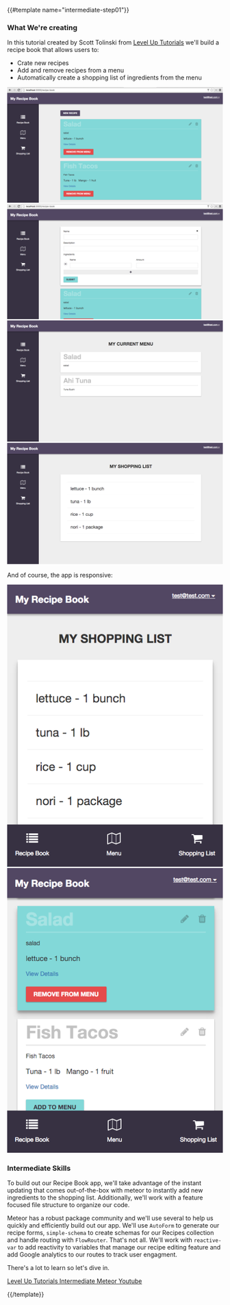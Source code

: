 {{#template name="intermediate-step01"}}

### What We're creating

In this tutorial created by Scott Tolinski from [Level Up Tutorials](http://leveluptutorials.com) we'll build a recipe book that allows users to:

- Crate new recipes
- Add and remove recipes from a menu
- Automatically create a shopping list of ingredients from the menu

![alt text][RecipeBook]
![alt text][NewRecipe]
![alt text][Menu]
![alt text][ShoppingList]

And of course, the app is responsive:

![alt text][Mobile-ShoppingList]
![alt text][Mobile-RecipeBook]

### Intermediate Skills

To build out our Recipe Book app, we'll take advantage of the instant updating that comes out-of-the-box with meteor to instantly add new ingredients to the shopping list. Additionally, we'll work with a feature focused file structure to organize our code.

Meteor has a robust package community and we'll use several to help us quickly and efficiently build out our app. We'll use `AutoForm` to generate our recipe forms, `simple-schema` to create schemas for our Recipes collection and handle routing with `FlowRouter`. That's not all. We'll work with `reactive-var` to add reactivity to variables that manage our recipe editing feature and add Google analytics to our routes to track user engagment.

There's a lot to learn so let's dive in.

[Level Up Tutorials Intermediate Meteor Youtube](https://www.youtube.com/watch?v=BI8IslJHSag&list=PLLnpHn493BHFYZUSK62aVycgcAouqBt7V)

[RecipeBook]: /images/RecipeBook.png
[NewRecipe]: /images/NewRecipe.png
[EditRecipe]: /images/EditRecipe.png
[Menu]: /images/Menu.png
[ShoppingList]: /images/ShoppingList.png
[HomeLayout]: /images/HomeLayout.png
[Mobile-ShoppingList]: /images/Mobile-ShoppingList.png
[Mobile-RecipeBook]: /images/Mobile-RecipeBook.png

{{/template}}
